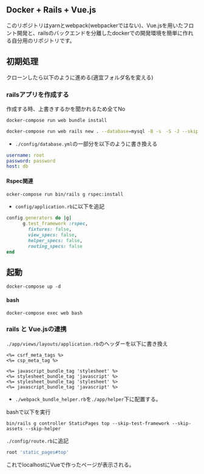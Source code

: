 ## Docker + Rails + Vue.js
このリポジトリはyarnとwebpack(webpackerではない)、Vue.jsを用いたフロント開発と、railsのバックエンドを分離したdockerでの開発環境を簡単に作れる自分用のリポジトリです。 

## 初期処理
クローンしたら以下のように進める(適宜フォルダ名を変える)
### railsアプリを作成する
作成する時、上書きするかを聞かれるため全てNo
```sh
docker-compose run web bundle install

docker-compose run web rails new . --database=mysql -B -s　-S -J --skip-turbolinks　--skip-test
```

- `./config/database.yml`の一部分を以下のように書き換える
```yml
username: root
password: password
host: db
```

#### Rspec関連
```sh
ocker-compose run bin/rails g rspec:install
```
- `config/application.rb`に以下を追記
```ruby
config.generators do |g|
      g.test_framework :rspec,
        fixtures: false,
        view_specs: false,
        helper_specs: false,
        routing_specs: false
end
```

## 起動

```
docker-compose up -d
```

#### bash
```
docker-compose exec web bash
```    


### rails と Vue.jsの連携

`./app/views/layouts/application.rb`のヘッダーを以下に書き換え

```erb
<%= csrf_meta_tags %>
<%= csp_meta_tag %>

<%= javascript_bundle_tag 'stylesheet' %>
<%= stylesheet_bundle_tag 'javascript' %>
<%= stylesheet_bundle_tag 'stylesheet' %>
<%= javascript_bundle_tag 'javascript' %>
```

- `./webpack_bundle_helper.rb`を`./app/helper`下に配置する。

bashで以下を実行
```
bin/rails g controller StaticPages top --skip-test-framework --skip-assets --skip-helper
```

`./config/route.rb`に追記
```rb
root 'static_pages#top'
```

これでlocalhostにVueで作ったページが表示される。